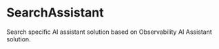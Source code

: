 # SearchAssistant

Search specific AI assistant solution based on Observability AI Assistant solution.

